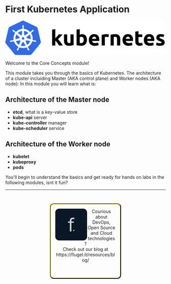 # First Kubernetes Application #

![Kubernetes](./assets/kubernetes.png "Kubernetes")

Welcome to the Core Concepts module!

This module takes you through the basics of Kubernetes. The architecture of a cluster incluiding Master (AKA control plane) and Worker nodes (AKA node):
In this module you will learn what is:

## Architecture of the Master node
  - **etcd**, what is a key-value store
  - **kube-api** server
  - **kube-controller** manager
  - **kube-scheduler** service

## Architecture of the Worker node
  - **kubelet**
  - **kubeproxy**
  - **pods**

You'll begin to understand the basics and get ready for hands on labs in the following modules, isnt it fun?

------
<p style="text-align: center; padding: 1em; margin: 3em; margin-left: 10em; margin-right: 10em; border-; 1px; border-color: olive;  border-radius: 12px; border-style:outset">
<img align="left" src="./assets/flugel-it.jpeg" width="100" style="border-radius: 12px">
Courious about DevOps, Open Source and Cloud technologies? <br> Check out our blog at <br>https://flugel.it/resources/blog/<br> 
<br><br>
</p>
